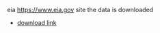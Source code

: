 eia https://www.eia.gov site the data is downloaded 
- [download link](https://www.eia.gov/dnav/pet/hist_xls/EER_EPMRU_PF4_RGC_DPGd.xls) 

